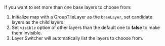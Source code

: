 If you want to set more than one base layers to choose from:

1. Initialize map with a GroupTileLayer as the `baseLayer`, set candidate layers as the child layers.
2. Set `visible` option of other layers than the default one to **false** to make them invisible.
3. Layer Switcher will automatically list the layers to choose from.
